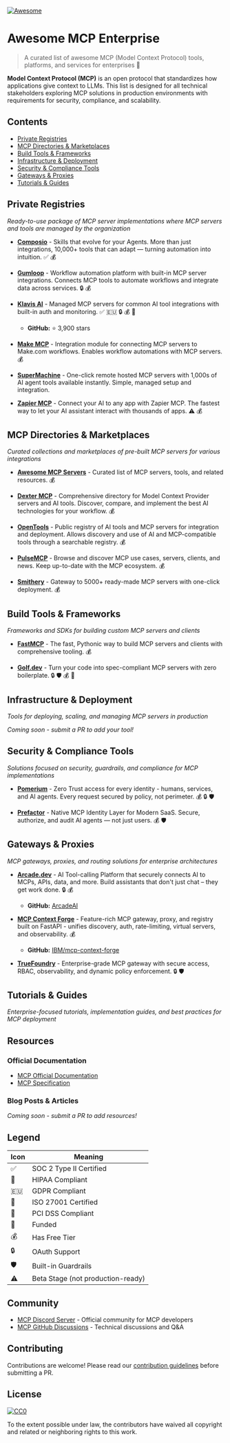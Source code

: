 [![Awesome](https://awesome.re/badge.svg)](https://awesome.re)

# Awesome MCP Enterprise

> A curated list of awesome MCP (Model Context Protocol) tools, platforms, and services for enterprises 🏢

**Model Context Protocol (MCP)** is an open protocol that standardizes how applications give context to LLMs. This list is designed for all technical stakeholders exploring MCP solutions in production environments with requirements for security, compliance, and scalability.

## Contents

- [Private Registries](#private-registries--managed-servers)
- [MCP Directories & Marketplaces](#mcp-directories--marketplaces)
- [Build Tools & Frameworks](#build-tools--frameworks)
- [Infrastructure & Deployment](#infrastructure--deployment)
- [Security & Compliance Tools](#security--compliance-tools)
- [Gateways & Proxies](#gateways--proxies)
- [Tutorials & Guides](#tutorials--guides)

## Private Registries
*Ready-to-use package of MCP server implementations where MCP servers and tools are managed by the organization*

- **[Composio](https://composio.dev)** - Skills that evolve for your Agents. More than just integrations, 10,000+ tools that can adapt — turning automation into intuition. ✅ 💰

- **[Gumloop](https://www.gumloop.com/mcp)** - Workflow automation platform with built-in MCP server integrations. Connects MCP tools to automate workflows and integrate data across services. 🔒 💰

- **[Klavis AI](https://www.klavis.ai/)** - Managed MCP servers for common AI tool integrations with built-in auth and monitoring. ✅ 🇪🇺 🔒 💰 🚀
  - **GitHub:** ⭐ 3,900 stars

- **[Make MCP](https://www.make.com/en)** - Integration module for connecting MCP servers to Make.com workflows. Enables workflow automations with MCP servers. 💰

- **[SuperMachine](https://supermachine.ai/)** - One-click remote hosted MCP servers with 1,000s of AI agent tools available instantly. Simple, managed setup and integration.

- **[Zapier MCP](https://zapier.com/mcp)** - Connect your AI to any app with Zapier MCP. The fastest way to let your AI assistant interact with thousands of apps. ⚠️ 💰

## MCP Directories & Marketplaces
*Curated collections and marketplaces of pre-built MCP servers for various integrations*

- **[Awesome MCP Servers](https://github.com/wong2/awesome-mcp-servers)** - Curated list of MCP servers, tools, and related resources. 💰

- **[Dexter MCP](https://www.dextermcp.net/)** - Comprehensive directory for Model Context Provider servers and AI tools. Discover, compare, and implement the best AI technologies for your workflow. 💰

- **[OpenTools](https://opentools.com/registry)** - Public registry of AI tools and MCP servers for integration and deployment. Allows discovery and use of AI and MCP-compatible tools through a searchable registry. 💰

- **[PulseMCP](https://www.pulsemcp.com/)** - Browse and discover MCP use cases, servers, clients, and news. Keep up-to-date with the MCP ecosystem. 💰

- **[Smithery](https://smithery.ai/)** - Gateway to 5000+ ready-made MCP servers with one-click deployment. 💰

## Build Tools & Frameworks
*Frameworks and SDKs for building custom MCP servers and clients*

- **[FastMCP](https://gofastmcp.com/)** - The fast, Pythonic way to build MCP servers and clients with comprehensive tooling. 💰

- **[Golf.dev](https://golf.dev/)** - Turn your code into spec-compliant MCP servers with zero boilerplate. 🔒 🛡️ 💰 🚀

## Infrastructure & Deployment
*Tools for deploying, scaling, and managing MCP servers in production*

*Coming soon - submit a PR to add your tool!*

## Security & Compliance Tools
*Solutions focused on security, guardrails, and compliance for MCP implementations*

- **[Pomerium](https://www.pomerium.com/)** - Zero Trust access for every identity - humans, services, and AI agents. Every request secured by policy, not perimeter. 💰 🔒 🛡️

- **[Prefactor](https://prefactor.tech/)** - Native MCP Identity Layer for Modern SaaS. Secure, authorize, and audit AI agents — not just users. 💰 🛡️

## Gateways & Proxies
*MCP gateways, proxies, and routing solutions for enterprise architectures*

- **[Arcade.dev](https://www.arcade.dev)** - AI Tool-calling Platform that securely connects AI to MCPs, APIs, data, and more. Build assistants that don't just chat – they get work done. 🔒 💰
  - **GitHub:** [ArcadeAI](https://github.com/ArcadeAI)

- **[MCP Context Forge](https://github.com/IBM/mcp-context-forge)** - Feature-rich MCP gateway, proxy, and registry built on FastAPI - unifies discovery, auth, rate-limiting, virtual servers, and observability. 💰
  - **GitHub:** [IBM/mcp-context-forge](https://github.com/IBM/mcp-context-forge)

- **[TrueFoundry](https://www.truefoundry.com/mcp-gateway)** - Enterprise-grade MCP gateway with secure access, RBAC, observability, and dynamic policy enforcement. 🔒 🛡️

## Tutorials & Guides
*Enterprise-focused tutorials, implementation guides, and best practices for MCP deployment*


## Resources

### Official Documentation
- [MCP Official Documentation](https://modelcontextprotocol.io/docs)
- [MCP Specification](https://spec.modelcontextprotocol.io/)

### Blog Posts & Articles
*Coming soon - submit a PR to add resources!*

## Legend

| Icon | Meaning |
|------|---------|
| ✅ | SOC 2 Type II Certified |
| 🏥 | HIPAA Compliant |gst
| 🇪🇺 | GDPR Compliant |
| 🔐 | ISO 27001 Certified |
| 📜 | PCI DSS Compliant |
| 🚀 | Funded |
| 💰 | Has Free Tier |
| 🔒 | OAuth Support |
| 🛡️ | Built-in Guardrails |
| ⚠️ | Beta Stage (not production-ready) |

## Community

- [MCP Discord Server](https://discord.gg/mcp) - Official community for MCP developers
- [MCP GitHub Discussions](https://github.com/modelcontextprotocol/discussions) - Technical discussions and Q&A

## Contributing

Contributions are welcome! Please read our [contribution guidelines](CONTRIBUTING.md) before submitting a PR.

## License

[![CC0](https://licensebuttons.net/p/zero/1.0/88x31.png)](https://creativecommons.org/publicdomain/zero/1.0/)

To the extent possible under law, the contributors have waived all copyright and related or neighboring rights to this work.